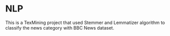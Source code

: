 # NLP
This is a TexMining project that used Stemmer and Lemmatizer algorithm to classify the news category with BBC News dataset.
